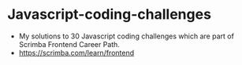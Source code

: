 # Javascript-coding-challenges

- My solutions to 30 Javascript coding challenges which are part of Scrimba Frontend Career Path.
- https://scrimba.com/learn/frontend
